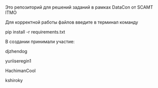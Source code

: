 Это репозиторий для решений заданий в рамках DataCon от SCAMT ITMO

Для корректной работы файлов введите в терминал команду

pip install -r requirements.txt

В создании принимали участие:

djzhendog

yuriiseregin1

HachimanCool

kshiroky
